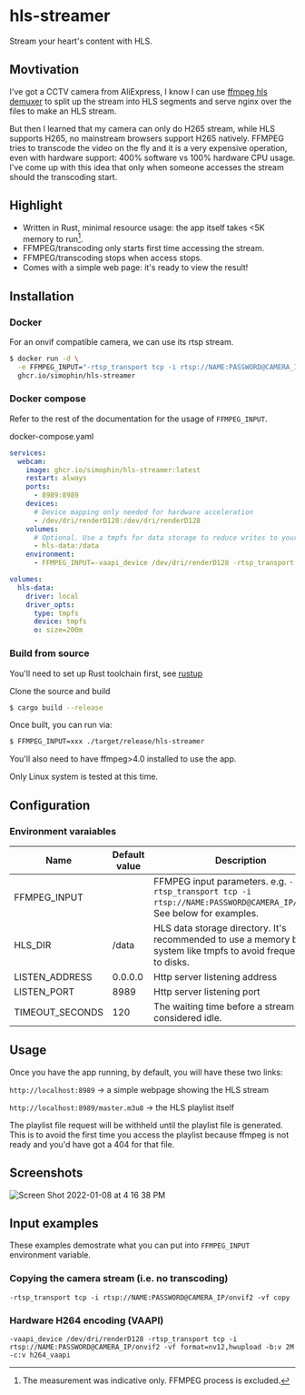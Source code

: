 # hls-streamer
Stream your heart's content with HLS. 


## Movtivation
I've got a CCTV camera from AliExpress, I know I can use [ffmpeg hls demuxer](https://ffmpeg.org/ffmpeg-formats.html#hls-2) 
to split up the stream into HLS segments and serve nginx over the files to make an HLS stream.

But then I learned that my camera can only do H265 stream, while HLS supports H265, no mainstream browsers support H265 natively.
FFMPEG tries to transcode the video on the fly and it is a very expensive operation, even with hardware support: 
400% software vs 100% hardware CPU usage. I've come up with this idea that only when someone accesses
the stream should the transcoding start. 

## Highlight
* Written in Rust, minimal resource usage: the app itself takes <5K memory to run[^1].
* FFMPEG/transcoding only starts first time accessing the stream. 
* FFMPEG/transcoding stops when access stops.
* Comes with a simple web page: it's ready to view the result!

## Installation

### Docker

For an onvif compatible camera, we can use its rtsp stream.

```bash
$ docker run -d \
  -e FFMPEG_INPUT="-rtsp_transport tcp -i rtsp://NAME:PASSWORD@CAMERA_IP/onvif2"
  ghcr.io/simophin/hls-streamer
```

### Docker compose

Refer to the rest of the documentation for the usage of `FFMPEG_INPUT`.

docker-compose.yaml

```yaml
services:  
  webcam:
    image: ghcr.io/simophin/hls-streamer:latest
    restart: always
    ports:
      - 8989:8989
    devices:
      # Device mapping only needed for hardware acceleration 
      - /dev/dri/renderD128:/dev/dri/renderD128
    volumes:
      # Optional. Use a tmpfs for data storage to reduce writes to your disks.
      - hls-data:/data
    environment:
      - FFMPEG_INPUT=-vaapi_device /dev/dri/renderD128 -rtsp_transport tcp -i rtsp://USER:PASS@CAMERA_IP/onvif2 -vf format=nv12,hwupload -b:v 2M -c:v h264_vaapi

volumes:
  hls-data:
    driver: local
    driver_opts:
      type: tmpfs
      device: tmpfs
      o: size=200m
```

### Build from source

You'll need to set up Rust toolchain first, see [rustup](https://rustup.rs/)

Clone the source and build

```bash
$ cargo build --release
```

Once built, you can run via:

```bash
$ FFMPEG_INPUT=xxx ./target/release/hls-streamer
```

You'll also need to have ffmpeg>4.0 installed to use the app. 

Only Linux system is tested at this time.

## Configuration

### Environment varaiables

| Name            | Default value | Description                                                                                                             |
|-----------------|---------------|-------------------------------------------------------------------------------------------------------------------------|
| FFMPEG_INPUT    |               | FFMPEG input parameters.  e.g. `-rtsp_transport tcp -i rtsp://NAME:PASSWORD@CAMERA_IP/onvif2`. See below for examples.  |
| HLS_DIR         | /data         | HLS data storage directory. It's recommended to use a memory based system like tmpfs to avoid frequent write to disks.  |
| LISTEN_ADDRESS  | 0.0.0.0       | Http server listening address                                                                                           |
| LISTEN_PORT     | 8989          | Http server listening port                                                                                              |
| TIMEOUT_SECONDS | 120           | The waiting time before a stream is considered idle.                                                                    |

## Usage

Once you have the app running, by default, you will have these two links:

`http://localhost:8989` -> a simple webpage showing the HLS stream

`http://localhost:8989/master.m3u8` -> the HLS playlist itself

The playlist file request will be withheld until the playlist file is generated. This
is to avoid the first time you access the playlist because ffmpeg is not ready and you'd have
got a 404 for that file.

## Screenshots

![Screen Shot 2022-01-08 at 4 16 38 PM](https://user-images.githubusercontent.com/273191/148629726-9662c3ac-c161-4279-8eed-fc87fb6fbe38.png)


## Input examples

These examples demostrate what you can put into `FFMPEG_INPUT` environment variable.

### Copying the camera stream (i.e. no transcoding)

`-rtsp_transport tcp -i rtsp://NAME:PASSWORD@CAMERA_IP/onvif2 -vf copy`

### Hardware H264 encoding (VAAPI)

`-vaapi_device /dev/dri/renderD128 -rtsp_transport tcp -i rtsp://NAME:PASSWORD@CAMERA_IP/onvif2 -vf format=nv12,hwupload -b:v 2M -c:v h264_vaapi`


[^1]: The measurement was indicative only. FFMPEG process is excluded.
